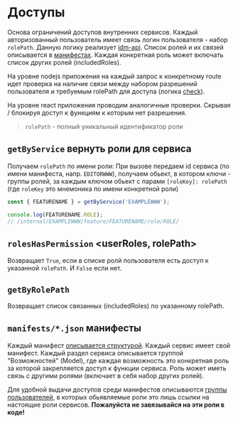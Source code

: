 # Доступы
Основа ограничений доступов внутренних сервисов. Каждый авторизованный пользователь имеет связь логин пользователя - набор `rolePath`. Данную логику реализует [idm-api](https://github.com/YandexClassifieds/internal-frontend/tree/master/idm-api). Список ролей и их связей описывается в [манифестах](#user-content-manifestsjson-манифесты). Каждая конкретная роль может включать список других ролей (includedRoles).

На уровне nodejs приложения на каждый запрос к конкретному route идет проверка на наличие связи между набором разрешений пользователя и требуемым rolePath для доступа (логика [check](https://github.com/YandexClassifieds/internal-frontend/blob/upddocs/internal-core/server/middlewares/check-permission.js)).

На уровне react приложения проводим аналогичные проверки. Скрывая / блокируя доступ к функциям к которым нет разрешения.

> `rolePath` - полный уникальный идентификатор роли

## `getByService` вернуть роли для сервиса
Получаем `rolePath` по имени роли: При вызове передаем id сервиса (по имени манифеста, напр. `EDITORWWW`), получаем обьект, в котором ключи - группы ролей, за каждым ключом обьект с парами `[roleKey]: rolePath` (где `roleKey` это мнемоника по имени конкретной роли)

```js
const { FEATURENAME } = getByService('EXAMPLEWWW');

console.log(FEATURENAME.ROLE);
// /internal/EXAMPLEWWW/feature/FEATURENAME/role/ROLE/
```

## `rolesHasPermission` <userRoles, rolePath>
Возвращает `True`, если в списке ролй пользователя есть доступ к указанной `rolePath`. И `False` если нет.

## `getByRolePath` <rolePath>
Возвращает список связанных (includedRoles) по указанному rolePath.

## `manifests/*.json` манифесты
Каждый манифест [описывается структурой](./manifests). Каждый сервис имеет свой манифест. Каждый раздел сервиса описывается группой "Возможностей" (Model), где каждая возможность это конкретная роль за которой закрепляется доступ к функции сервиса. Роль может иметь связь с другими ролями (включает в себя набор других ролей).

Для удобной выдачи доступов среди манифестов описываются [группы пользователей](./manifests/user-groups.json), в которых обьявляемые роли это лишь ссылки на настоящие роли сервисов. **Пожалуйста не завязывайся на эти роли в коде!**
